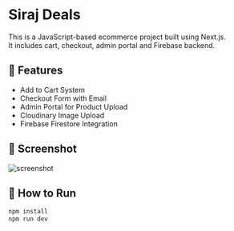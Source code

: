 # Siraj Deals

This is a JavaScript-based ecommerce project built using Next.js.  
It includes cart, checkout, admin portal and Firebase backend.

## 🔧 Features
- Add to Cart System
- Checkout Form with Email
- Admin Portal for Product Upload
- Cloudinary Image Upload
- Firebase Firestore Integration

## 📸 Screenshot
![screenshot](link-to-image)

## 🚀 How to Run
```bash
npm install
npm run dev
